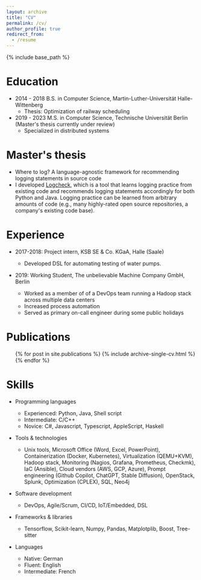 ```yaml
---
layout: archive
title: "CV"
permalink: /cv/
author_profile: true
redirect_from:
  - /resume
---
```


{% include base_path %}

Education
======
* 2014 - 2018 B.S. in Computer Science, Martin-Luther-Universität Halle-Wittenberg
  * Thesis: Optimization of railway scheduling
* 2019 - 2023 M.S. in Computer Science, Technische Universität Berlin (Master's thesis currently under review)
  * Specialized in distributed systems

Master's thesis
======
* Where to log? A language-agnostic framework for recommending logging statements in source code
* I developed [Logcheck](github.com/ncktl/logcheck), which is a tool that learns logging practice from existing code and recommends logging statements accordingly for both Python and Java. Logging practice can be learned from arbitrary amounts of code (e.g., many highly-rated open source repositories, a company's existing code base).

Experience
======
* 2017-2018: Project intern, KSB SE & Co. KGaA, Halle (Saale)
  * Developed DSL for automating testing of water pumps.

* 2019: Working Student, The unbelievable Machine Company GmbH, Berlin
  * Worked as a member of of a DevOps team running a Hadoop stack across multiple data centers
  * Increased process automation
  * Served as primary on-call engineer during some public holidays

Publications
======
  <ul>{% for post in site.publications %}
    {% include archive-single-cv.html %}
  {% endfor %}</ul>

Skills
======
* Programming languages
  * Experienced: Python, Java, Shell script
  * Intermediate: C/C++
  * Novice: C#, Javascript, Typescript, AppleScript, Haskell

* Tools & technologies
  * Unix tools, Microsoft Office (Word, Excel, PowerPoint), Containerization (Docker, Kubernetes), Virtualization (QEMU+KVM), Hadoop stack, Monitoring (Nagios, Grafana, Prometheus, Checkmk), IaC (Ansible), Cloud vendors (AWS, GCP, Azure), Prompt engineering (Github Copilot, ChatGPT, Stable Diffusion), OpenStack, Splunk, Optimization (CPLEX), SQL, Neo4j

* Software development
  * DevOps, Agile/Scrum, CI/CD, IoT/Embedded, DSL

* Frameworks & libraries
  * Tensorflow, Scikit-learn, Numpy, Pandas, Matplotplib, Boost, Tree-sitter

* Languages
  * Native: German
  * Fluent: English
  * Intermediate: French

